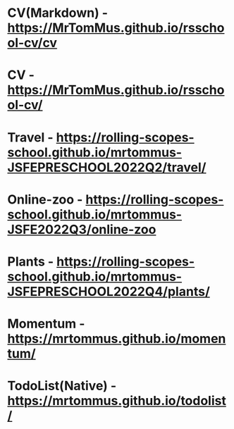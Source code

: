 # CV(Markdown) - https://MrTomMus.github.io/rsschool-cv/cv
# CV - https://MrTomMus.github.io/rsschool-cv/
# Travel - https://rolling-scopes-school.github.io/mrtommus-JSFEPRESCHOOL2022Q2/travel/
# Online-zoo - https://rolling-scopes-school.github.io/mrtommus-JSFE2022Q3/online-zoo
# Plants - https://rolling-scopes-school.github.io/mrtommus-JSFEPRESCHOOL2022Q4/plants/
# Momentum - https://mrtommus.github.io/momentum/
# TodoList(Native) - https://mrtommus.github.io/todolist/
